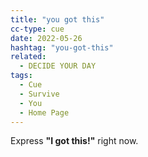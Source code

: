```yaml
---
title: "you got this"
cc-type: cue
date: 2022-05-26
hashtag: "you-got-this"
related:
  - DECIDE YOUR DAY
tags:
  - Cue
  - Survive
  - You
  - Home Page
---
```


Express **"I got this!"** right now.